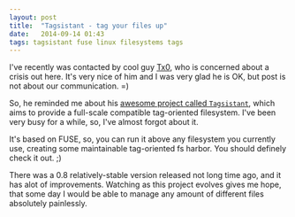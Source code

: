 ```yaml
---
layout: post
title:  "Tagsistant - tag your files up"
date:   2014-09-14 01:43
tags: tagsistant fuse linux filesystems tags
---
```


I've recently was contacted by cool guy [Tx0](http://tagsistant.net/contacts), who is concerned about a crisis out here. It's very nice of him and I was very glad he is OK, but post is not about our communication. =)

So, he reminded me about his [awesome project called `Tagsistant`](http://tagsistant.net), which aims to provide a full-scale compatible tag-oriented filesystem. I've been very busy for a while, so, I've almost forgot about it.

It's based on FUSE, so, you can run it above any filesystem you currently use, creating some maintainable tag-oriented fs harbor. You should definely check it out. ;)

There was a 0.8 relatively-stable version released not long time ago, and it has alot of improvements. 
Watching as this project evolves gives me hope, that some day I would be able to manage any amount of different files absolutely painlessly.